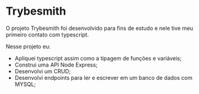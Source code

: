 # Trybesmith

O projeto Trybesmith foi desenvolvido para fins de estudo e nele tive meu primeiro contato com typescript.

Nesse projeto eu: 

- Apliquei typescript assim como a tipagem de funções e variáveis;
- Construi uma API Node Express;
- Desenvolvi um CRUD;
- Desenvolvi endpoints para ler e escrever em um banco de dados com MYSQL;
